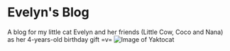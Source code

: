 # Evelyn's Blog
A blog for my little cat Evelyn and her friends (Little Cow, Coco and Nana) as her 4-years-old birthday gift 
=v= 
![Image of Yaktocat](https://octodex.github.com/images/yaktocat.png)
